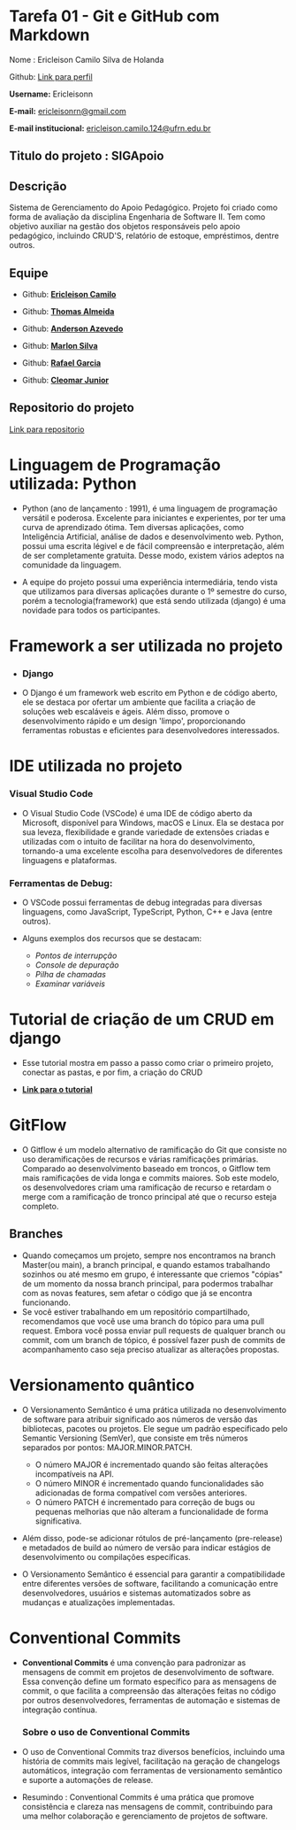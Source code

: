 # Tarefa 01 - Git e GitHub com Markdown
Nome : Ericleison Camilo Silva de Holanda

Github: [Link para perfil](https://github.com/ericleisonn) <p>
**Username:** Ericleisonn <p>
**E-mail:** ericleisonrn@gmail.com <p>
**E-mail institucional:** ericleison.camilo.124@ufrn.edu.br <p>


## Titulo do projeto : SIGApoio

## **Descrição**
Sistema de Gerenciamento do Apoio Pedagógico. Projeto foi criado como forma de avaliação da disciplina Engenharia de Software II. Tem como objetivo auxiliar na gestão dos objetos responsáveis pelo apoio pedagógico, incluindo CRUD'S, relatório de estoque, empréstimos, dentre outros. <p>
## **Equipe**

* Github: [**Ericleison Camilo**](https://github.com/ericleisonn)<p>
* Github: [**Thomas Almeida**](https://github.com/tgo-mas) <p>
* Github: [**Anderson Azevedo**](https://github.com/andersonazeved) <p>
* Github: [**Marlon Silva**](https://github.com/MarlonHD)<p>
* Github: [**Rafael Garcia**](https://github.com/garciaRafa)<p>
* Github: [**Cleomar Junior**](https://github.com/Cleomar-Junior)<p>

## Repositorio do projeto
[Link para repositorio](https://github.com/tgo-mas/SIGApoio)

# Linguagem de Programação utilizada: Python

* Python (ano de lançamento : 1991), é uma linguagem de programação versátil e poderosa. Excelente para iniciantes e experientes, por ter uma curva de aprendizado ótima. Tem diversas aplicações, como Inteligência Artificial, análise de dados e desenvolvimento web. Python, possui uma escrita légivel e de fácil compreensão e interpretação, além de ser completamente gratuita. Desse modo, existem vários adeptos na comunidade da linguagem. <p>

* A equipe do projeto possui uma experiência intermediária, tendo vista que utilizamos para diversas aplicações durante o 1º semestre do curso, porém a tecnologia(framework) que está sendo utilizada (django) é uma novidade para todos os participantes.

# Framework a ser utilizada no projeto

* ### Django 
* O Django é um framework web escrito em Python e de código aberto, ele se destaca por ofertar um ambiente que facilita a criação de soluções web escaláveis e ágeis. Além disso, promove o desenvolvimento rápido e um design 'limpo', proporcionando ferramentas robustas e eficientes para desenvolvedores interessados.

# IDE utilizada no projeto 
### Visual Studio Code

* O Visual Studio Code (VSCode) é uma IDE de código aberto da Microsoft, disponível para Windows, macOS e Linux. Ela se destaca por sua leveza, flexibilidade e grande variedade de extensões criadas e utilizadas com o intuito de facilitar na hora do desenvolvimento, tornando-a uma excelente escolha para desenvolvedores de diferentes linguagens e plataformas.

### Ferramentas de Debug: 
* O VSCode possui ferramentas de debug integradas para diversas linguagens, como JavaScript, TypeScript, Python, C++ e Java (entre outros). 

* Alguns exemplos dos recursos que se destacam: 
    * *Pontos de interrupção* 
    * *Console de depuração*
    * *Pilha de chamadas*
    * *Examinar variáveis*
  

# Tutorial de criação de um CRUD em django

* Esse tutorial mostra em passo a passo como criar o primeiro projeto, conectar as pastas, e por fim, a criação do CRUD

* [**Link para o tutorial**](https://www.javatpoint.com/django-crud-application)


# GitFlow

 * O Gitflow é um modelo alternativo de ramificação do Git que consiste no uso deramificações de recursos e várias ramificações primárias. Comparado ao desenvolvimento baseado em troncos, o Gitflow tem mais ramificações de vida longa e commits maiores. Sob este modelo, os desenvolvedores criam uma ramificação de recurso e retardam o merge com a ramificação de tronco principal até que o recurso esteja completo.

## Branches

* Quando começamos um projeto, sempre nos encontramos na branch Master(ou main), a branch principal, e quando estamos trabalhando sozinhos ou até mesmo em grupo, é interessante que criemos "cópias" de um momento da nossa branch principal, para podermos trabalhar com as novas features, sem afetar o código que já se encontra funcionando. 
* Se você estiver trabalhando em um repositório compartilhado, recomendamos que você use uma branch do tópico para uma pull request. Embora você possa enviar pull requests de qualquer branch ou commit, com um branch de tópico, é possível fazer push de commits de acompanhamento caso seja preciso atualizar as alterações propostas.

# Versionamento quântico

* O Versionamento Semântico é uma prática utilizada no desenvolvimento de software para atribuir significado aos números de versão das bibliotecas, pacotes ou projetos. Ele segue um padrão especificado pelo Semantic Versioning (SemVer), que consiste em três números separados por pontos: MAJOR.MINOR.PATCH.

  * O número MAJOR é incrementado quando são feitas alterações incompatíveis na API.
  * O número MINOR é incrementado quando funcionalidades são adicionadas de forma compatível com versões anteriores.
  * O número PATCH é incrementado para correção de bugs ou pequenas melhorias que não alteram a funcionalidade de forma significativa.

* Além disso, pode-se adicionar rótulos de pré-lançamento (pre-release) e metadados de build ao número de versão para indicar estágios de desenvolvimento ou compilações específicas.

* O Versionamento Semântico é essencial para garantir a compatibilidade entre diferentes versões de software, facilitando a comunicação entre desenvolvedores, usuários e sistemas automatizados sobre as mudanças e atualizações implementadas.

# Conventional Commits

* **Conventional Commits** é uma convenção para padronizar as mensagens de commit em projetos de desenvolvimento de software. Essa convenção define um formato específico para as mensagens de commit, o que facilita a compreensão das alterações feitas no código por outros desenvolvedores, ferramentas de automação e sistemas de integração contínua.

    ### Sobre o uso de Conventional Commits

* O uso de Conventional Commits traz diversos benefícios, incluindo uma história de commits mais legível, facilitação na geração de changelogs automáticos, integração com ferramentas de versionamento semântico e suporte a automações de release.
* Resumindo : Conventional Commits é uma prática que promove consistência e clareza nas mensagens de commit, contribuindo para uma melhor colaboração e gerenciamento de projetos de software.
